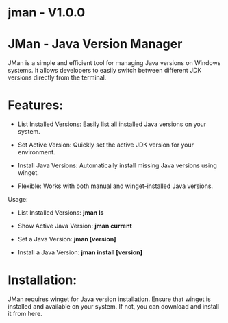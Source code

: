 # jman - V1.0.0
# JMan - Java Version Manager
JMan is a simple and efficient tool for managing Java versions on Windows systems. It allows developers to easily switch between different JDK versions directly from the terminal.

# Features:
- List Installed Versions: Easily list all installed Java versions on your system.

- Set Active Version: Quickly set the active JDK version for your environment.

- Install Java Versions: Automatically install missing Java versions using winget.

- Flexible: Works with both manual and winget-installed Java versions.

Usage:
- List Installed Versions:
**jman ls**

- Show Active Java Version:
**jman current**

- Set a Java Version:
**jman [version]**

- Install a Java Version:
**jman install [version]**

# Installation:
JMan requires winget for Java version installation. Ensure that winget is installed and available on your system. If not, you can download and install it from here.
